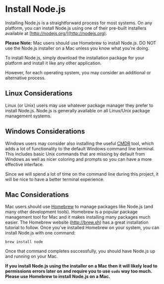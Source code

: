 # Install Node.js
Installing Node.js is a straightforward process for most systems. On any platform, you can install Node.js using one of their pre-built installers available at [http://nodejs.org/](http://nodejs.org).

**Please Note:** Mac users should use Homebrew to install Node.js. DO NOT use the Node.js installer on a Mac unless you know what you're doing.

To install Node.js, simply download the installation package for your platform and install it like any other application.

However, for each operating system, you may consider an additional or alternative process.

## Linux Considerations
Linux (or Unix) users may use whatever package manager they prefer to install Node.js. Node.js is generally available on all Linux/Unix package management systems.

## Windows Considerations
Windows users may consider also installing the useful [CMDR](http://gooseberrycreative.com/cmder/) tool, which adds a lot of functionality to the default Windows command line terminal. This includes basic Unix commands that are missing by default from Windows as well as nicer coloring and prompts so you can have a more effective interface. 

Since we will spend a lot of time on the command line during this project, it will be nice to have a better terminal experience.

## Mac Considerations
Mac users should use [Homebrew](http://brew.sh) to manage packages like Node.js (and many other development tools). Homebrew is a popular package management tool for Mac and it makes installing many packages much easier. The Homebrew website (http://brew.sh) has a great installation tutorial to follow. Once you've installed Homebrew on your system, you can install Node.js with one command:

```
brew install node
```

Once that command completes successfully, you should have Node.js up and running on your Mac.

**If you install Node.js using the installer on a Mac then it will likely lead to permissions errors later on and require you to use `sudo` way too much. Please use Homebrew to install Node.js on a Mac.**